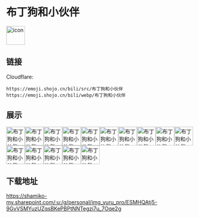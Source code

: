# 布丁狗和小伙伴
<img src="https://emoji.shojo.cn/bili/src/布丁狗和小伙伴/icon.png" width="50" height="50" alt="icon">

## 链接
Cloudflare:
```
https://emoji.shojo.cn/bili/src/布丁狗和小伙伴
https://emoji.shojo.cn/bili/webp/布丁狗和小伙伴
```
## 展示
<img src="https://emoji.shojo.cn/bili/src/布丁狗和小伙伴/布丁狗和小伙伴-好困.png" width="50" height="50" alt="布丁狗和小伙伴-好困"><img src="https://emoji.shojo.cn/bili/src/布丁狗和小伙伴/布丁狗和小伙伴-加油.png" width="50" height="50" alt="布丁狗和小伙伴-加油"><img src="https://emoji.shojo.cn/bili/src/布丁狗和小伙伴/布丁狗和小伙伴-惊了.png" width="50" height="50" alt="布丁狗和小伙伴-惊了"><img src="https://emoji.shojo.cn/bili/src/布丁狗和小伙伴/布丁狗和小伙伴-哭哭.png" width="50" height="50" alt="布丁狗和小伙伴-哭哭"><img src="https://emoji.shojo.cn/bili/src/布丁狗和小伙伴/布丁狗和小伙伴-弱小可怜.png" width="50" height="50" alt="布丁狗和小伙伴-弱小可怜"><img src="https://emoji.shojo.cn/bili/src/布丁狗和小伙伴/布丁狗和小伙伴-对不起.png" width="50" height="50" alt="布丁狗和小伙伴-对不起"><img src="https://emoji.shojo.cn/bili/src/布丁狗和小伙伴/布丁狗和小伙伴-开心.png" width="50" height="50" alt="布丁狗和小伙伴-开心"><img src="https://emoji.shojo.cn/bili/src/布丁狗和小伙伴/布丁狗和小伙伴-不想理你.png" width="50" height="50" alt="布丁狗和小伙伴-不想理你"><img src="https://emoji.shojo.cn/bili/src/布丁狗和小伙伴/布丁狗和小伙伴-偷听.png" width="50" height="50" alt="布丁狗和小伙伴-偷听"><img src="https://emoji.shojo.cn/bili/src/布丁狗和小伙伴/布丁狗和小伙伴-生日快乐.png" width="50" height="50" alt="布丁狗和小伙伴-生日快乐"><img src="https://emoji.shojo.cn/bili/src/布丁狗和小伙伴/布丁狗和小伙伴-抱抱.png" width="50" height="50" alt="布丁狗和小伙伴-抱抱"><img src="https://emoji.shojo.cn/bili/src/布丁狗和小伙伴/布丁狗和小伙伴-疑惑.png" width="50" height="50" alt="布丁狗和小伙伴-疑惑"><img src="https://emoji.shojo.cn/bili/src/布丁狗和小伙伴/布丁狗和小伙伴-休息.png" width="50" height="50" alt="布丁狗和小伙伴-休息"><img src="https://emoji.shojo.cn/bili/src/布丁狗和小伙伴/布丁狗和小伙伴-舒服.png" width="50" height="50" alt="布丁狗和小伙伴-舒服"><img src="https://emoji.shojo.cn/bili/src/布丁狗和小伙伴/布丁狗和小伙伴-不听不听.png" width="50" height="50" alt="布丁狗和小伙伴-不听不听">

## 下载地址

https://shamiko-my.sharepoint.com/:u:/g/personal/img_yuru_pro/ESMHQAtj5-9GvVSMYuzUZqsBKePBPtNNTegzi7u_7Oqe2g